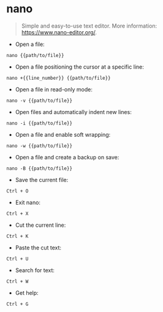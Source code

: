 # nano

> Simple and easy-to-use text editor.
> More information: <https://www.nano-editor.org/>.

- Open a file:

`nano {{path/to/file}}`

- Open a file positioning the cursor at a specific line:

`nano +{{line_number}} {{path/to/file}}`

- Open a file in read-only mode:

`nano -v {{path/to/file}}`

- Open files and automatically indent new lines:

`nano -i {{path/to/file}}`

- Open a file and enable soft wrapping:

`nano -w {{path/to/file}}`

- Open a file and create a backup on save:

`nano -B {{path/to/file}}`

- Save the current file:

`Ctrl + O`

- Exit nano:

`Ctrl + X`

- Cut the current line:

`Ctrl + K`

- Paste the cut text:

`Ctrl + U`

- Search for text:

`Ctrl + W`

- Get help:

`Ctrl + G`